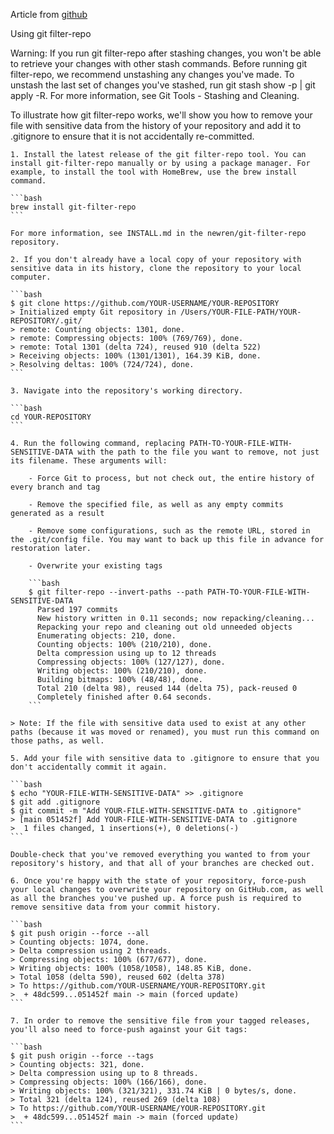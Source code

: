 Article from
[github](https://docs.github.com/en/authentication/keeping-your-account-and-data-secure/removing-sensitive-data-from-a-repository)

Using git filter-repo

Warning: If you run git filter-repo after stashing changes, you won't be able to retrieve your changes with other stash commands. Before running git filter-repo, we recommend unstashing any changes you've made. To unstash the last set of changes you've stashed, run git stash show -p | git apply -R. For more information, see Git Tools - Stashing and Cleaning.

To illustrate how git filter-repo works, we'll show you how to remove your file with sensitive data from the history of your repository and add it to .gitignore to ensure that it is not accidentally re-committed.

    1. Install the latest release of the git filter-repo tool. You can install git-filter-repo manually or by using a package manager. For example, to install the tool with HomeBrew, use the brew install command.

    ```bash
    brew install git-filter-repo
    ```

    For more information, see INSTALL.md in the newren/git-filter-repo repository.

    2. If you don't already have a local copy of your repository with sensitive data in its history, clone the repository to your local computer.

    ```bash
    $ git clone https://github.com/YOUR-USERNAME/YOUR-REPOSITORY
    > Initialized empty Git repository in /Users/YOUR-FILE-PATH/YOUR-REPOSITORY/.git/
    > remote: Counting objects: 1301, done.
    > remote: Compressing objects: 100% (769/769), done.
    > remote: Total 1301 (delta 724), reused 910 (delta 522)
    > Receiving objects: 100% (1301/1301), 164.39 KiB, done.
    > Resolving deltas: 100% (724/724), done.
    ```

    3. Navigate into the repository's working directory.

    ```bash
    cd YOUR-REPOSITORY
    ```

    4. Run the following command, replacing PATH-TO-YOUR-FILE-WITH-SENSITIVE-DATA with the path to the file you want to remove, not just its filename. These arguments will:

        - Force Git to process, but not check out, the entire history of every branch and tag

        - Remove the specified file, as well as any empty commits generated as a result

        - Remove some configurations, such as the remote URL, stored in the .git/config file. You may want to back up this file in advance for restoration later.

        - Overwrite your existing tags

        ```bash
        $ git filter-repo --invert-paths --path PATH-TO-YOUR-FILE-WITH-SENSITIVE-DATA
          Parsed 197 commits
          New history written in 0.11 seconds; now repacking/cleaning...
          Repacking your repo and cleaning out old unneeded objects
          Enumerating objects: 210, done.
          Counting objects: 100% (210/210), done.
          Delta compression using up to 12 threads
          Compressing objects: 100% (127/127), done.
          Writing objects: 100% (210/210), done.
          Building bitmaps: 100% (48/48), done.
          Total 210 (delta 98), reused 144 (delta 75), pack-reused 0
          Completely finished after 0.64 seconds.
        ```

    > Note: If the file with sensitive data used to exist at any other paths (because it was moved or renamed), you must run this command on those paths, as well.

    5. Add your file with sensitive data to .gitignore to ensure that you don't accidentally commit it again.

    ```bash
    $ echo "YOUR-FILE-WITH-SENSITIVE-DATA" >> .gitignore
    $ git add .gitignore
    $ git commit -m "Add YOUR-FILE-WITH-SENSITIVE-DATA to .gitignore"
    > [main 051452f] Add YOUR-FILE-WITH-SENSITIVE-DATA to .gitignore
    >  1 files changed, 1 insertions(+), 0 deletions(-)
    ```

    Double-check that you've removed everything you wanted to from your repository's history, and that all of your branches are checked out.

    6. Once you're happy with the state of your repository, force-push your local changes to overwrite your repository on GitHub.com, as well as all the branches you've pushed up. A force push is required to remove sensitive data from your commit history.

    ```bash
    $ git push origin --force --all
    > Counting objects: 1074, done.
    > Delta compression using 2 threads.
    > Compressing objects: 100% (677/677), done.
    > Writing objects: 100% (1058/1058), 148.85 KiB, done.
    > Total 1058 (delta 590), reused 602 (delta 378)
    > To https://github.com/YOUR-USERNAME/YOUR-REPOSITORY.git
    >  + 48dc599...051452f main -> main (forced update)
    ```

    7. In order to remove the sensitive file from your tagged releases, you'll also need to force-push against your Git tags:

    ```bash
    $ git push origin --force --tags
    > Counting objects: 321, done.
    > Delta compression using up to 8 threads.
    > Compressing objects: 100% (166/166), done.
    > Writing objects: 100% (321/321), 331.74 KiB | 0 bytes/s, done.
    > Total 321 (delta 124), reused 269 (delta 108)
    > To https://github.com/YOUR-USERNAME/YOUR-REPOSITORY.git
    >  + 48dc599...051452f main -> main (forced update)
    ```
